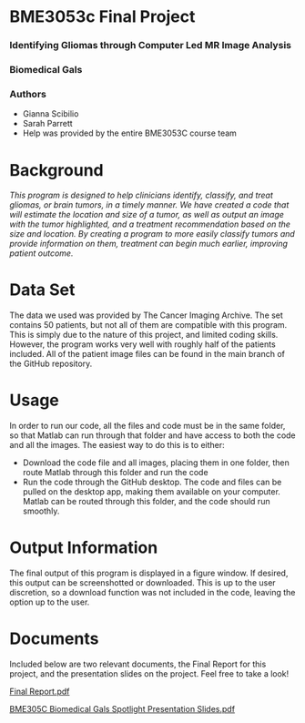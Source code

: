 # BME3053c Final Project

### Identifying Gliomas through Computer Led MR Image Analysis

### Biomedical Gals
### Authors
* Gianna Scibilio
* Sarah Parrett
* Help was provided by the entire BME3053C course team

# Background
*This program is designed to help clinicians identify, classify, and treat gliomas, or brain tumors, in a timely manner. We have created a code that will estimate the location and size of a tumor, as well as output an image with the tumor highlighted, and a treatment recommendation based on the size and location.*
*By creating a program to more easily classify tumors and provide information on them, treatment can begin much earlier, improving patient outcome.*

# Data Set
The data we used was provided by The Cancer Imaging Archive. The set contains 50 patients, but not all of them are compatible with this program. This is simply due to the nature of this project, and limited coding skills. However, the program works very well with roughly half of the patients included. All of the patient image files can be found in the main branch of the GitHub repository.

# Usage
In order to run our code, all the files and code must be in the same folder, so that Matlab can run through that folder and have access to both the code and all the images. The easiest way to do this is to either:

* Download the code file and all images, placing them in one folder, then route Matlab through this folder and run the code
* Run the code through the GitHub desktop. The code and files can be pulled on the desktop app, making   them available on your computer. Matlab can be routed through this folder, and the code should run smoothly.

# Output Information
The final output of this program is displayed in a figure window. If desired, this output can be screenshotted or downloaded. This is up to the user discretion, so a download function was not included in the code, leaving the option up to the user.

# Documents
Included below are two relevant documents, the Final Report for this project, and the presentation slides on the project. Feel free to take a look!

[Final Report.pdf](https://github.com/gscibilio/bme3053c/files/8402986/Final.Report.pdf)

[BME305C Biomedical Gals Spotlight Presentation Slides.pdf](https://github.com/gscibilio/bme3053c/files/8402989/BME305C.Biomedical.Gals.Spotlight.Presentation.Slides.pdf)

